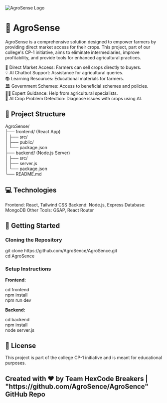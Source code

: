 <!DOCTYPE html>
<html lang="en">
<head>
    <meta charset="UTF-8">
    <meta name="viewport" content="width=device-width, initial-scale=1.0">
   
</head>
<body>
     <img src="![AgroSence_logo](https://github.com/user-attachments/assets/89d24046-373e-4a3d-a9c2-1f225a3768da)" alt="AgroSense Logo" width:"200px" height:"200px" >
    <h1>🌱 AgroSense</h1>
    <p>
        AgroSense is a comprehensive solution designed to empower farmers by providing direct market access for their crops. This project, part of our college's CP-1 initiative, aims to eliminate intermediaries, improve profitability, and provide tools for enhanced agricultural practices.
    </p>

   🌾 Direct Market Access: Farmers can sell crops directly to buyers. </br>
   💡 AI Chatbot Support: Assistance for agricultural queries. </br>
   📚 Learning Resources: Educational materials for farmers. </br>
   🏛️ Government Schemes: Access to beneficial schemes and policies.</br>
   🧑‍🏫 Expert Guidance: Help from agricultural specialists. </br>
   🌱 AI Crop Problem Detection: Diagnose issues with crops using AI.</br>
  
<h2>📂 Project Structure </h2>
    AgroSense/</br>
        ├── frontend/ (React App)</br>
        │   ├── src/</br>
        │   ├── public/</br>
        │   └── package.json</br>
        ├── backend/ (Node.js Server)</br>
        │   ├── src/</br>
        │   ├── server.js</br>
        │   └── package.json</br>
        └── README.md</br>

<h2>💻 Technologies </h2>
        Frontend: React, Tailwind CSS
        Backend: Node.js, Express
        Database: MongoDB
        Other Tools: GSAP, React Router
        
<h2>🔧 Getting Started</h2>
    <h3>Cloning the Repository</h3>
        git clone https://github.com/AgroSence/AgroSence.git</br>
        cd AgroSence </br>
        <h3>Setup Instructions</h3>
    <p><strong>Frontend:</strong></p>
        cd frontend</br>
        npm install</br>
        npm run dev</br>
    <p><strong>Backend:</strong></p>
        cd backend</br>
        npm install</br>
        node server.js</br>
       

<h2>📜 License</h2>
    <p>This project is part of the college CP-1 initiative and is meant for educational purposes.</p>


<p><h2>Created with ❤️ by Team HexCode Breakers | "https://github.com/AgroSence/AgroSence" GitHub Repo</h2></p>
 
</body>
</html>

